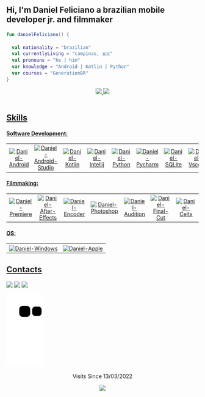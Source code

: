 ## Hi, I'm Daniel Feliciano a brazilian mobile developer jr. and filmmaker

```kotlin
fun danielFeliciano() {

  val nationality = "brazilian"
  val currentlyLiving = "campinas, 🇧🇷"
  val pronouns = "he | him"
  var knowledge = "Android | Kotlin | Python"
  var courses = "GenerationBR"
}
```
<div align="center">
  <a href="https://github.com/DanielFelic">
  <img height="150em" src="https://github-readme-stats.vercel.app/api?username=DanielFelic&show_icons=true&theme=vue-dark&include_all_commits=true&count_private=true"/>
  <img height="150em" src="https://github-readme-stats.vercel.app/api/top-langs/?username=DanielFelic&layout=compact&langs_count=7&theme=vue-dark"/>
</div>
  
<div style="display: inline_block"><br>
   <h2> Skills </h2>
  <h4> Software Development: </h4>
  
  <table>
  <tr>
    <td align="center"> <img align="center" alt="Daniel-Android" height="55" width="55" src="https://cdn.jsdelivr.net/gh/devicons/devicon/icons/android/android-plain-wordmark.svg"></td>
    <td align="center"><img align="center" alt="Daniel-Android-Studio" height="55" width="55" src="https://cdn.jsdelivr.net/gh/devicons/devicon/icons/androidstudio/androidstudio-original.svg" /></td>
    <td align="center"><img align="center" alt="Daniel-Kotlin" height="90" width="90" src="https://cdn.jsdelivr.net/gh/devicons/devicon/icons/kotlin/kotlin-original-wordmark.svg"></td>
     <td align="center"><img align="center" alt="Daniel-Intellij" height="110" width="110" src="https://cdn.jsdelivr.net/gh/devicons/devicon/icons/intellij/intellij-original-wordmark.svg"></td>
    <td align="center"> <img align="center" alt="Daniel-Python" height="60" width="60" src="https://cdn.jsdelivr.net/gh/devicons/devicon/icons/python/python-original-wordmark.svg"></td>
<td align="center"> <img align="center" alt="Daniel-Pycharm" height="100" width="100" src="https://cdn.jsdelivr.net/gh/devicons/devicon/icons/pycharm/pycharm-original-wordmark.svg"></td>
<td align="center"><img align="center" alt="Daniel-SQLite" height="80" width="80" src="https://cdn.jsdelivr.net/gh/devicons/devicon/icons/sqlite/sqlite-original-wordmark.svg" /></td>
<td align="center">
            <img align="center" alt="Daniel-Vscode" height="55" width="55" src="https://cdn.jsdelivr.net/gh/devicons/devicon/icons/vscode/vscode-original.svg" />
          </td>
<td align="center"><img align="center" alt="Daniel-Git" height="75" width="75" src="https://cdn.jsdelivr.net/gh/devicons/devicon/icons/git/git-original-wordmark.svg"></td>
<td align="center">
            <img align="center" alt="Daniel-Anaconda" height="80" width="80" src="https://cdn.jsdelivr.net/gh/devicons/devicon/icons/anaconda/anaconda-original-wordmark.svg" />
          </td>
  </tr>
  </table>
  
  <h4> Filmmaking: </h4>
  
  <table>
  <tr>
    <td align="center"> <a href="https://imgur.com/FTAnJu3"><img align="center" alt="Daniel-Premiere" height="65" width="65" src="https://i.imgur.com/FTAnJu3.png" title="source: imgur.com" /></a></td>
    <td align="center"><a href="https://imgur.com/5nKS6U7"><img align="center" alt="Daniel-After-Effects" height="65" width="65" src="https://i.imgur.com/5nKS6U7.png" title="source: imgur.com" /></a></td>
    <td align="center"><a href="https://imgur.com/eom9ynI"><img align="center" alt="Daniel-Encoder" height="65" width="65" src="https://i.imgur.com/eom9ynI.png" title="source: imgur.com" /></a></td>
     <td align="center"><a href="https://imgur.com/s95fjLT"><img align="center" alt="Daniel-Photoshop" height="65" width="65" src="https://i.imgur.com/s95fjLT.png" title="source: imgur.com" /></a></td>
    <td align="center"><a href="https://imgur.com/DBS8WrL"><img align="center" alt="Daniel-Audition" height="65" width="65" src="https://i.imgur.com/DBS8WrL.png" title="source: imgur.com" /></a></td>
    <td align="center"><a href="https://imgur.com/GEb28N5"><img align="center" alt="Daniel-Final-Cut" height="65" width="65" src="https://i.imgur.com/GEb28N5.png" title="source: imgur.com" /></a></td>
    <td align="center"><a href="https://imgur.com/3AorWEX"><img align="center" alt="Daniel-Celtx" height="65" width="65" src="https://i.imgur.com/3AorWEX.jpg" title="source: imgur.com" /></a></td>
  </tr>
  </table>
  
  <h4> OS: </h4>
  
  <table>
  <tr>
    <td align="center">
            <img align="center" alt="Daniel-Windows" height="60" width="60" src="https://cdn.jsdelivr.net/gh/devicons/devicon/icons/windows8/windows8-original.svg" />
          </td>
    <td align="center">
            <img align="center" alt="Daniel-Apple" height="65" width="65" src="https://cdn.jsdelivr.net/gh/devicons/devicon/icons/apple/apple-original.svg" />
          </td>
  </tr>
  </table>
  
  
  </div>
  
  ##
  
  <div>
     <h2>Contacts </h2>
      <a href="https://www.linkedin.com/in/daniel-sfeliciano/" target="_blank"><img align="center" src="https://img.shields.io/badge/-LinkedIn-%230077B5?style=for-the-badge&logo=linkedin&logoColor=white" target="_blank"></a> 
      <a href = "mailto:danielfeliciano.dev@gmail.com"><img align="center" src="https://img.shields.io/badge/-Gmail-%23333?style=for-the-badge&logo=gmail&logoColor=white" target="_blank"></a>
    <a href="https://www.instagram.com/danielfelic/" target="_blank"><img align="center" src="https://img.shields.io/badge/-Instagram-%23E4405F?style=for-the-badge&logo=instagram&logoColor=white" target="_blank"></a>

   
![Snake animation](https://github.com/DanielFelic/DanielFelic/blob/output/github-contribution-grid-snake.svg)
    
</div>
<p align="center"> Visits Since 13/03/2022 </p>
<p align="center">   <img alingn="center" src="https://profile-counter.glitch.me/DanielFelic/count.svg" /></p>
 
 

